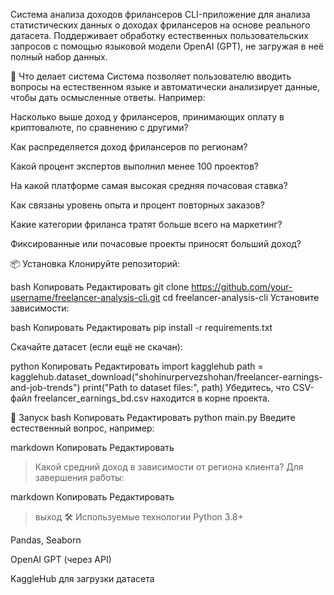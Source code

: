Система анализа доходов фрилансеров
CLI-приложение для анализа статистических данных о доходах фрилансеров на основе реального датасета. Поддерживает обработку естественных пользовательских запросов с помощью языковой модели OpenAI (GPT), не загружая в неё полный набор данных.

🧠 Что делает система
Система позволяет пользователю вводить вопросы на естественном языке и автоматически анализирует данные, чтобы дать осмысленные ответы. Например:

Насколько выше доход у фрилансеров, принимающих оплату в криптовалюте, по сравнению с другими?

Как распределяется доход фрилансеров по регионам?

Какой процент экспертов выполнил менее 100 проектов?

На какой платформе самая высокая средняя почасовая ставка?

Как связаны уровень опыта и процент повторных заказов?

Какие категории фриланса тратят больше всего на маркетинг?

Фиксированные или почасовые проекты приносят больший доход?

📦 Установка
Клонируйте репозиторий:

bash
Копировать
Редактировать
git clone https://github.com/your-username/freelancer-analysis-cli.git
cd freelancer-analysis-cli
Установите зависимости:

bash
Копировать
Редактировать
pip install -r requirements.txt


Скачайте датасет (если ещё не скачан):

python
Копировать
Редактировать
import kagglehub
path = kagglehub.dataset_download("shohinurpervezshohan/freelancer-earnings-and-job-trends")
print("Path to dataset files:", path)
Убедитесь, что CSV-файл freelancer_earnings_bd.csv находится в корне проекта.

🚀 Запуск
bash
Копировать
Редактировать
python main.py
Введите естественный вопрос, например:

markdown
Копировать
Редактировать
> Какой средний доход в зависимости от региона клиента?
Для завершения работы:

markdown
Копировать
Редактировать
> выход
🛠 Используемые технологии
Python 3.8+

Pandas, Seaborn

OpenAI GPT (через API)

KaggleHub для загрузки датасета

